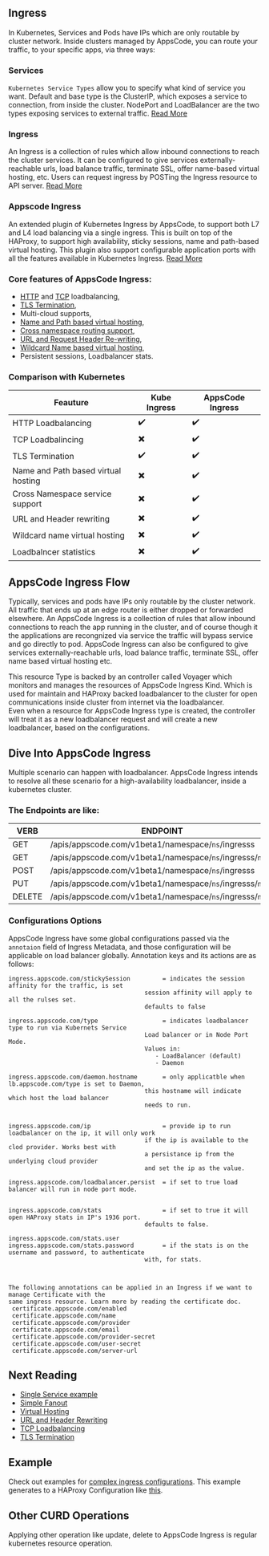 ## Ingress
In Kubernetes, Services and Pods have IPs which are only routable by cluster network. Inside clusters managed by AppsCode,
you can route your traffic, to your specific apps, via three ways:

### Services
`Kubernetes Service Types` allow you to specify what kind of service you want. Default and base type is the
ClusterIP, which exposes a service to connection, from inside the cluster.
NodePort and LoadBalancer are the two types exposing services to external traffic. [Read More](http://kubernetes.io/docs/user-guide/services/#publishing-services---service-types)

### Ingress
An Ingress is a collection of rules which allow inbound connections to reach the cluster services.
It can be configured to give services externally-reachable urls, load balance traffic, terminate SSL,
offer name-based virtual hosting, etc. Users can request ingress by POSTing the Ingress resource to API server.  [Read More](http://kubernetes.io/docs/user-guide/ingress/)

### Appscode Ingress
An extended plugin of Kubernetes Ingress by AppsCode, to support both L7 and L4 load balancing via a single ingress.
This is built on top of the HAProxy, to support high availability, sticky sessions, name and path-based virtual
hosting. This plugin also support configurable application ports with all the features available in Kubernetes Ingress. [Read More](#what-is-appscode-ingress)

### Core features of AppsCode Ingress:
  - [HTTP](single-service.md) and [TCP](tcp.md) loadbalancing,
  - [TLS Termination](tls.md),
  - Multi-cloud supports,
  - [Name and Path based virtual hosting](named-virtual-hosting.md),
  - [Cross namespace routing support](named-virtual-hosting.md),
  - [URL and Request Header Re-writing](header-rewrite.md),
  - [Wildcard Name based virtual hosting](named-virtual-hosting.md),
  - Persistent sessions, Loadbalancer stats.

### Comparison with Kubernetes
| Feauture | Kube Ingress | AppsCode Ingress |
|----------|--------------|------------------|
| HTTP Loadbalancing| :heavy_check_mark: | :heavy_check_mark: |
| TCP Loadbalincing | :heavy_multiplication_x: | :heavy_check_mark: |
| TLS Termination | :heavy_check_mark: | :heavy_check_mark: |
| Name and Path based virtual hosting | :heavy_multiplication_x: | :heavy_check_mark: |
| Cross Namespace service support | :heavy_multiplication_x: | :heavy_check_mark: |
| URL and Header rewriting | :heavy_multiplication_x: | :heavy_check_mark: |
| Wildcard name virtual hosting | :heavy_multiplication_x: | :heavy_check_mark: |
| Loadbalncer statistics | :heavy_multiplication_x: | :heavy_check_mark: |

## AppsCode Ingress Flow
Typically, services and pods have IPs only routable by the cluster network. All traffic that ends up at an
edge router is either dropped or forwarded elsewhere. An AppsCode Ingress is a collection of rules that allow
inbound connections to reach the app running in the cluster, and of course though it the applications are recongnized
via service the traffic will bypass service and go directly to pod.
AppsCode Ingress can also be configured to give services externally-reachable urls, load balance traffic,
terminate SSL, offer name based virtual hosting etc.

This resource Type is backed by an controller called Voyager which monitors and manages the resources of AppsCode Ingress Kind.
Which is used for maintain and HAProxy backed loadbalancer to the cluster for open communications inside cluster
from internet via the loadbalancer.<br>
Even when a resource for AppsCode Ingress type is created, the controller will treat it as a new loadbalancer
request and will create a new loadbalancer, based on the configurations.


## Dive Into AppsCode Ingress
Multiple scenario can happen with loadbalancer. AppsCode Ingress intends to resolve all these scenario
for a high-availability loadbalancer, inside a kubernetes cluster.

### The Endpoints are like:

|  VERB   |                     ENDPOINT                                | ACTION | BODY
|---------|-------------------------------------------------------------|--------|-------
|  GET    | /apis/appscode.com/v1beta1/namespace/`ns`/ingresss          | LIST   | nil
|  GET    | /apis/appscode.com/v1beta1/namespace/`ns`/ingresss/`name`   | GET    | nil
|  POST   | /apis/appscode.com/v1beta1/namespace/`ns`/ingresss          | CREATE | JSON
|  PUT    | /apis/appscode.com/v1beta1/namespace/`ns`/ingresss/`name`   | UPDATE | JSON
|  DELETE | /apis/appscode.com/v1beta1/namespace/`ns`/ingresss/`name`   | DELETE | nil


### Configurations Options
AppsCode Ingress have some global configurations passed via the `annotaion` field of Ingress Metadata,
and those configuration will be applicable on load balancer globally. Annotation keys and its actions are as follows:

```
ingress.appscode.com/stickySession         = indicates the session affinity for the traffic, is set
                                      session affinity will apply to all the rulses set.
                                      defaults to false

ingress.appscode.com/type                  = indicates loadbalancer type to run via Kubernets Service
                                      Load balancer or in Node Port Mode.
                                      Values in:
                                         - LoadBalancer (default)
                                         - Daemon

ingress.appscode.com/daemon.hostname       = only applicatble when lb.appscode.com/type is set to Daemon,
                                      this hostname will indicate which host the load balancer
                                      needs to run.


ingress.appscode.com/ip                    = provide ip to run loadbalancer on the ip, it will only work
                                      if the ip is available to the clod provider. Works best with
                                      a persistance ip from the underlying cloud provider
                                      and set the ip as the value.

ingress.appscode.com/loadbalancer.persist  = if set to true load balancer will run in node port mode.


ingress.appscode.com/stats                 = if set to true it will open HAProxy stats in IP's 1936 port.
                                      defaults to false.

ingress.appscode.com/stats.user
ingress.appscode.com/stats.password        = if the stats is on the username and password, to authenticate
                                      with, for stats.



The following annotations can be applied in an Ingress if we want to manage Certificate with the
same ingress resource. Learn more by reading the certificate doc.
 certificate.appscode.com/enabled
 certificate.appscode.com/name
 certificate.appscode.com/provider
 certificate.appscode.com/email
 certificate.appscode.com/provider-secret
 certificate.appscode.com/user-secret
 certificate.appscode.com/server-url
```

## Next Reading
- [Single Service example](single-service.md)
- [Simple Fanout](simple-fanout.md)
- [Virtual Hosting](named-virtual-hostin.md)
- [URL and Header Rewriting](header-rewrite.md)
- [TCP Loadbalancing](tcp.md)
- [TLS Termination](tls.md)


## Example
Check out examples for [complex ingress configurations](../../../../hack/example/ingress.yaml).
This example generates to a HAProxy Configuration like [this](../../../../hack/example/haproxy_generated.cfg).

## Other CURD Operations
Applying other operation like update, delete to AppsCode Ingress is regular kubernetes resource operation.
